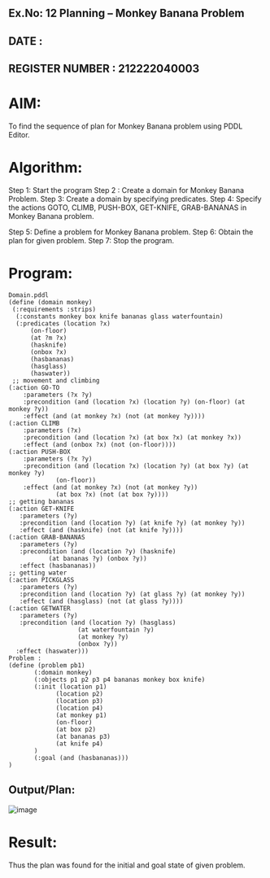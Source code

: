 ## Ex.No: 12 Planning – Monkey Banana Problem
## DATE :
## REGISTER NUMBER : 212222040003
# AIM:
To find the sequence of plan for Monkey Banana problem using PDDL Editor.

# Algorithm:
Step 1: Start the program
Step 2 : Create a domain for Monkey Banana Problem.
Step 3: Create a domain by specifying predicates.
Step 4: Specify the actions GOTO, CLIMB, PUSH-BOX, GET-KNIFE, GRAB-BANANAS in Monkey Banana problem.

Step 5: Define a problem for Monkey Banana problem.
Step 6: Obtain the plan for given problem.
Step 7: Stop the program.

# Program:
```
Domain.pddl
(define (domain monkey)
 (:requirements :strips)
  (:constants monkey box knife bananas glass waterfountain)
  (:predicates (location ?x)
      (on-floor)
      (at ?m ?x)
      (hasknife)
      (onbox ?x)
      (hasbananas)
      (hasglass)
      (haswater))
 ;; movement and climbing
(:action GO-TO
    :parameters (?x ?y)
    :precondition (and (location ?x) (location ?y) (on-floor) (at monkey ?y))
    :effect (and (at monkey ?x) (not (at monkey ?y))))
(:action CLIMB
    :parameters (?x)
    :precondition (and (location ?x) (at box ?x) (at monkey ?x))
    :effect (and (onbox ?x) (not (on-floor))))
(:action PUSH-BOX
    :parameters (?x ?y)
    :precondition (and (location ?x) (location ?y) (at box ?y) (at monkey ?y)
             (on-floor))
    :effect (and (at monkey ?x) (not (at monkey ?y))
             (at box ?x) (not (at box ?y))))
;; getting bananas
(:action GET-KNIFE
   :parameters (?y)
   :precondition (and (location ?y) (at knife ?y) (at monkey ?y))
   :effect (and (hasknife) (not (at knife ?y))))
(:action GRAB-BANANAS
   :parameters (?y)
   :precondition (and (location ?y) (hasknife)
           (at bananas ?y) (onbox ?y))
   :effect (hasbananas))
;; getting water
(:action PICKGLASS
   :parameters (?y)
   :precondition (and (location ?y) (at glass ?y) (at monkey ?y))
   :effect (and (hasglass) (not (at glass ?y))))
(:action GETWATER
   :parameters (?y)
   :precondition (and (location ?y) (hasglass)
                   (at waterfountain ?y)
                   (at monkey ?y)
                   (onbox ?y))
  :effect (haswater)))
Problem :
(define (problem pb1)
       (:domain monkey)
       (:objects p1 p2 p3 p4 bananas monkey box knife)
       (:init (location p1)
             (location p2)
             (location p3)
             (location p4)
             (at monkey p1)
             (on-floor)
             (at box p2)
             (at bananas p3)
             (at knife p4)
       )
       (:goal (and (hasbananas)))
)
```
## Output/Plan:
![image](https://github.com/AGALYARAMESHKUMAR/AI_Lab_2023-24/assets/119394395/6dcb9d16-0225-46db-b588-6a7a4783b6ae)


# Result:
Thus the plan was found for the initial and goal state of given problem.
